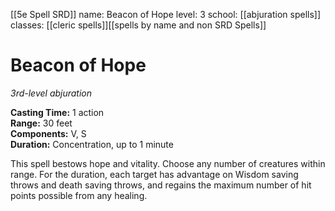 [[5e Spell SRD]]
name: Beacon of Hope
level: 3
school: [[abjuration spells]]
classes: [[cleric spells]][[spells by name and non SRD Spells]]

# Beacon of Hope 
_3rd-level abjuration_ 

**Casting Time:** 1 action   
**Range:** 30 feet   
**Components:** V, S    
**Duration:** Concentration, up to 1 minute 

This spell bestows hope and vitality. Choose any number of creatures within range. For the duration, each target has advantage on Wisdom saving throws and death saving throws, and regains the maximum number of hit points possible from any healing. 
